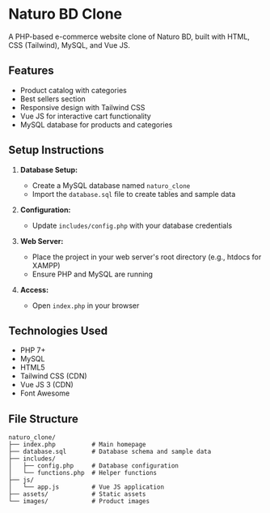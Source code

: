 # Naturo BD Clone

A PHP-based e-commerce website clone of Naturo BD, built with HTML, CSS (Tailwind), MySQL, and Vue JS.

## Features

- Product catalog with categories
- Best sellers section
- Responsive design with Tailwind CSS
- Vue JS for interactive cart functionality
- MySQL database for products and categories

## Setup Instructions

1. **Database Setup:**
   - Create a MySQL database named `naturo_clone`
   - Import the `database.sql` file to create tables and sample data

2. **Configuration:**
   - Update `includes/config.php` with your database credentials

3. **Web Server:**
   - Place the project in your web server's root directory (e.g., htdocs for XAMPP)
   - Ensure PHP and MySQL are running

4. **Access:**
   - Open `index.php` in your browser

## Technologies Used

- PHP 7+
- MySQL
- HTML5
- Tailwind CSS (CDN)
- Vue JS 3 (CDN)
- Font Awesome

## File Structure

```
naturo_clone/
├── index.php          # Main homepage
├── database.sql       # Database schema and sample data
├── includes/
│   ├── config.php     # Database configuration
│   └── functions.php  # Helper functions
├── js/
│   └── app.js         # Vue JS application
├── assets/            # Static assets
└── images/            # Product images
```